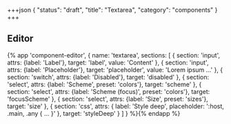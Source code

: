 +++json
{
  "status": "draft",
  "title": "Textarea",
  "category": "components"
}
+++

## Editor

{%
  app 'component-editor', {
    name: 'textarea',
    sections: [
      {
        section: 'input',
        attrs: {label: 'Label'},
        target: 'label',
        value: 'Content'
      },
      {
        section: 'input',
        attrs: {label: 'Placeholder'},
        target: 'placeholder',
        value: 'Lorem ipsum ...'
      },
      {
        section: 'switch',
        attrs: {label: 'Disabled'},
        target: 'disabled'
      },
      {
        section: 'select',
        attrs: {label: 'Scheme', preset: 'colors'},
        target: 'scheme'
      },
      {
        section: 'select',
        attrs: {label: 'Scheme (focus)', preset: 'colors'},
        target: 'focusScheme'
      },
      {
        section: 'select',
        attrs: {label: 'Size', preset: 'sizes'},
        target: 'size'
      },
      {
        section: 'css',
        attrs: {
          label: 'Style deep',
          placeholder: ':host, .main, .any { ... }'
        },
        target: 'styleDeep'
      }
    ]
  }
%}{% endapp %}
